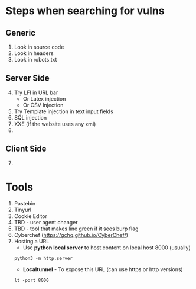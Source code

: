 # Steps when searching for vulns

## Generic
1. Look in source code
2. Look in headers
3. Look in robots.txt

## Server Side  
4. Try LFI in URL bar   
    * Or Latex injection  
    * Or CSV Injection  
5. Try Template injection in text input fields  
6. SQL injection  
7. XXE (if the website uses any xml)      
8. 

## Client Side
7. 

# Tools
1. Pastebin
2. Tinyurl
3. Cookie Editor
4. TBD - user agent changer
5. TBD - tool that makes line green if it sees burp flag
6. Cyberchef (https://gchq.github.io/CyberChef/)
7. Hosting a URL 
    * Use **python local server** to host content on local host 8000 (usually)
    ```
    python3 -m http.server
    ```
    * **Localtunnel** - To expose this URL (can use https or http versions)
    ```
    lt -port 8000
    ```

